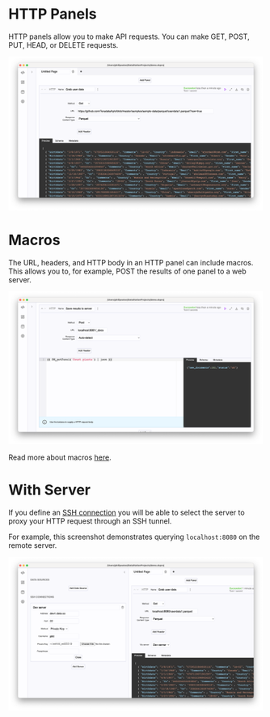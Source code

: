 # HTTP Panels

HTTP panels allow you to make API requests. You can make GET, POST,
PUT, HEAD, or DELETE requests.

![Basic http panel](/tutorials/basic-http-panel.png)

# Macros

The URL, headers, and HTTP body in an HTTP panel can include
macros. This allows you to, for example, POST the results of one panel
to a web server.

![Post macro](/tutorials/post-macro.png)

Read more about macros [here](./Macros.md).

# With Server

If you define an [SSH connection](../SSH_Connections.md) you will be
able to select the server to proxy your HTTP request through an SSH
tunnel.

For example, this screenshot demonstrates querying `localhost:8080` on
the remote server.

![Basic http panel with proxy](/tutorials/basic-http-panel-via-server.png)
